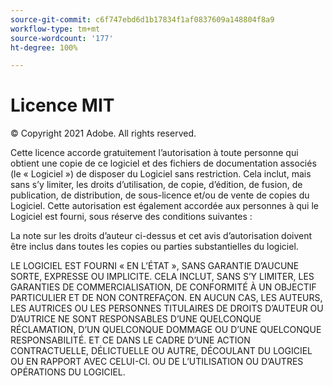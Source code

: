 ```yaml
---
source-git-commit: c6f747ebd6d1b17834f1af0837609a148804f8a9
workflow-type: tm+mt
source-wordcount: '177'
ht-degree: 100%

---
```

# Licence MIT

© Copyright 2021 Adobe. All rights reserved.

Cette licence accorde gratuitement l’autorisation à toute personne qui obtient une copie de ce logiciel et des fichiers de documentation associés (le « Logiciel ») de disposer du Logiciel sans restriction. Cela inclut, mais sans s’y limiter, les droits d’utilisation, de copie, d’édition, de fusion, de publication, de distribution, de sous-licence et/ou de vente de copies du Logiciel. Cette autorisation est également accordée aux personnes à qui le Logiciel est fourni, sous réserve des conditions suivantes :

La note sur les droits d’auteur ci-dessus et cet avis d’autorisation doivent être inclus dans toutes les copies ou parties substantielles du logiciel.

LE LOGICIEL EST FOURNI « EN L’ÉTAT », SANS GARANTIE D’AUCUNE SORTE, EXPRESSE OU IMPLICITE. CELA INCLUT, SANS S’Y LIMITER, LES GARANTIES DE COMMERCIALISATION, DE CONFORMITÉ À UN OBJECTIF PARTICULIER ET DE NON CONTREFAÇON. EN AUCUN CAS, LES AUTEURS, LES AUTRICES OU LES PERSONNES TITULAIRES DE DROITS D’AUTEUR OU D’AUTRICE NE SONT RESPONSABLES D’UNE QUELCONQUE RÉCLAMATION, D’UN QUELCONQUE DOMMAGE OU D’UNE QUELCONQUE RESPONSABILITÉ. ET CE DANS LE CADRE D’UNE ACTION CONTRACTUELLE, DÉLICTUELLE OU AUTRE, DÉCOULANT DU LOGICIEL OU EN RAPPORT AVEC CELUI-CI. OU DE L’UTILISATION OU D’AUTRES OPÉRATIONS DU LOGICIEL.
